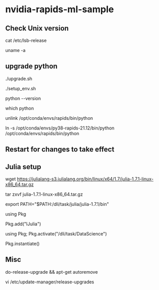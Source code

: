 # nvidia-rapids-ml-sample

## Check Unix version

cat /etc/lsb-release

uname -a

## upgrade python

./upgrade.sh

./setup_env.sh 

python --version

which python

unlink /opt/conda/envs/rapids/bin/python

ln -s /opt/conda/envs/py38-rapids-21.12/bin/python /opt/conda/envs/rapids/bin/python

## Restart for changes to take effect

## Julia setup

wget https://julialang-s3.julialang.org/bin/linux/x64/1.7/julia-1.7.1-linux-x86_64.tar.gz

tar zxvf julia-1.7.1-linux-x86_64.tar.gz

export PATH="$PATH:/dli/task/julia/julia-1.7.1/bin"

using Pkg

Pkg.add("IJulia")

using Pkg; Pkg.activate("/dli/task/DataScience")

Pkg.instantiate()

## Misc

do-release-upgrade &&  apt-get autoremove

vi /etc/update-manager/release-upgrades


